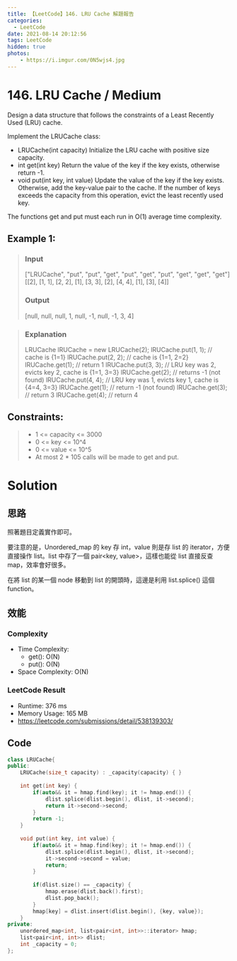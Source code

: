 ```yaml
---
title: 【LeetCode】146. LRU Cache 解題報告
categories:
  - LeetCode
date: 2021-08-14 20:12:56
tags: LeetCode
hidden: true
photos:
    - https://i.imgur.com/0N5wjs4.jpg
---
```

 
# 146. LRU Cache / Medium

Design a data structure that follows the constraints of a Least Recently Used (LRU) cache.

Implement the LRUCache class:

- LRUCache(int capacity) Initialize the LRU cache with positive size capacity.
- int get(int key) Return the value of the key if the key exists, otherwise return -1.
- void put(int key, int value) Update the value of the key if the key exists. Otherwise, add the key-value pair to the cache. If the number of keys exceeds the capacity from this operation, evict the least recently used key.


The functions get and put must each run in O(1) average time complexity.

<!-- more --> 


## Example 1:
> ### Input
> ["LRUCache", "put", "put", "get", "put", "get", "put", "get", "get", "get"] \
> [[2], [1, 1], [2, 2], [1], [3, 3], [2], [4, 4], [1], [3], [4]]
> ### Output
> [null, null, null, 1, null, -1, null, -1, 3, 4]

> ### Explanation
> LRUCache lRUCache = new LRUCache(2);
> lRUCache.put(1, 1); // cache is {1=1}
> lRUCache.put(2, 2); // cache is {1=1, 2=2}
> lRUCache.get(1);    // return 1
> lRUCache.put(3, 3); // LRU key was 2, evicts key 2, cache is {1=1, 3=3}
> lRUCache.get(2);    // returns -1 (not found)
> lRUCache.put(4, 4); // LRU key was 1, evicts key 1, cache is {4=4, 3=3}
> lRUCache.get(1);    // return -1 (not found)
> lRUCache.get(3);    // return 3
> lRUCache.get(4);    // return 4

## Constraints:
> - 1 <= capacity <= 3000
> - 0 <= key <= 10^4
> - 0 <= value <= 10^5
> - At most 2 * 105 calls will be made to get and put.


# Solution
## 思路
照著題目定義實作即可。

要注意的是，Unordered_map 的 key 存 int，value 則是存 list 的 iterator，方便直接操作 list。list 中存了一個 pair<key, value>，這樣也能從 list 直接反查 map，效率會好很多。

在將 list 的某一個 node 移動到 list 的開頭時，這邊是利用 list.splice() 這個 function。

## 效能

### Complexity 
- Time Complexity:
  - get(): O(N)
  - put(): O(N) 
- Space Complexity: O(N)

### LeetCode Result

- Runtime: 376 ms
- Memory Usage: 165 MB 
- https://leetcode.com/submissions/detail/538139303/

## Code
```cpp
class LRUCache{     
public:
    LRUCache(size_t capacity) : _capacity(capacity) { }
    
    int get(int key) {
        if(auto&& it = hmap.find(key); it != hmap.end()) {
            dlist.splice(dlist.begin(), dlist, it->second);
            return it->second->second;
        }
        return -1;
    }
    
    void put(int key, int value) {
        if(auto&& it = hmap.find(key); it != hmap.end()) {
            dlist.splice(dlist.begin(), dlist, it->second);
            it->second->second = value;
            return;
        } 
        
        if(dlist.size() == _capacity) {
            hmap.erase(dlist.back().first);
            dlist.pop_back();
        }
        hmap[key] = dlist.insert(dlist.begin(), {key, value});
    }
private:
    unordered_map<int, list<pair<int, int>>::iterator> hmap;
    list<pair<int, int>> dlist;
    int _capacity = 0;
};
```
